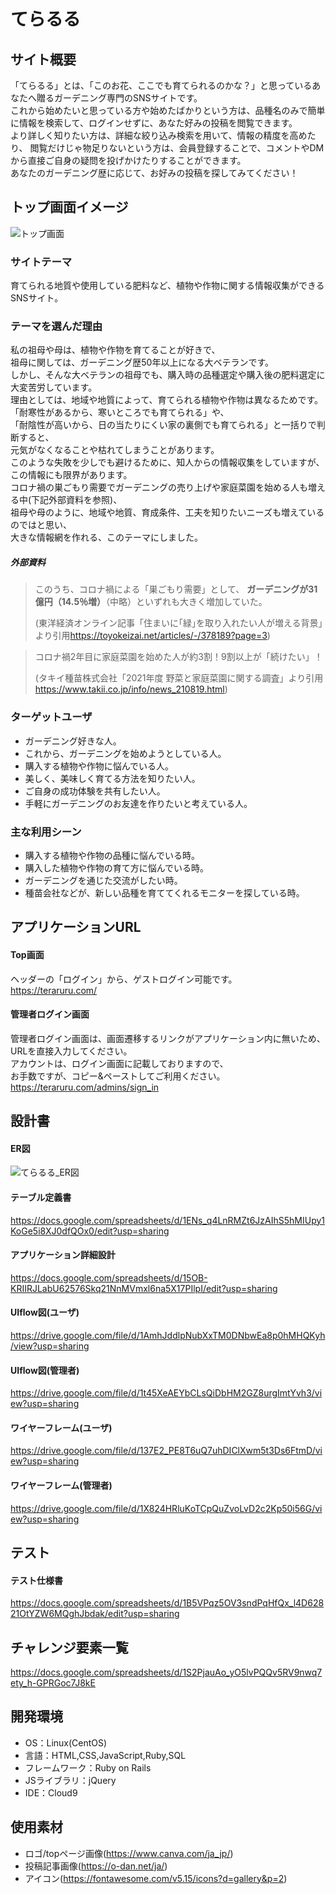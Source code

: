 # てらるる

## サイト概要
「てらるる」とは、「このお花、ここでも育てられるのかな？」と思っているあなたへ贈るガーデニング専門のSNSサイトです。<br />
これから始めたいと思っている方や始めたばかりという方は、品種名のみで簡単に情報を検索して、ログインせずに、あなた好みの投稿を閲覧できます。<br />
より詳しく知りたい方は、詳細な絞り込み検索を用いて、情報の精度を高めたり、
閲覧だけじゃ物足りないという方は、会員登録することで、コメントやDMから直接ご自身の疑問を投げかけたりすることができます。<br />
あなたのガーデニング歴に応じて、お好みの投稿を探してみてください！<br />

## トップ画面イメージ
![トップ画面](https://user-images.githubusercontent.com/86041660/155675639-5acc90f3-162e-4e0d-b187-14f6964460d4.png)

### サイトテーマ
育てられる地質や使用している肥料など、植物や作物に関する情報収集ができるSNSサイト。

### テーマを選んだ理由
私の祖母や母は、植物や作物を育てることが好きで、<br />
祖母に関しては、ガーデニング歴50年以上になる大ベテランです。<br />
しかし、そんな大ベテランの祖母でも、購入時の品種選定や購入後の肥料選定に大変苦労しています。<br />
理由としては、地域や地質によって、育てられる植物や作物は異なるためです。<br />
「耐寒性があるから、寒いところでも育てられる」や、<br />
「耐陰性が高いから、日の当たりにくい家の裏側でも育てられる」と一括りで判断すると、<br />
元気がなくなることや枯れてしまうことがあります。<br />
このような失敗を少しでも避けるために、知人からの情報収集をしていますが、この情報にも限界があります。<br />
コロナ禍の巣ごもり需要でガーデニングの売り上げや家庭菜園を始める人も増える中(下記外部資料を参照)、<br />
祖母や母のように、地域や地質、育成条件、工夫を知りたいニーズも増えているのではと思い、<br />
大きな情報網を作れる、このテーマにしました。<br />

##### 外部資料
>このうち、コロナ禍による「巣ごもり需要」として、
>**ガーデニングが31億円（14.5％増）**（中略）といずれも大きく増加していた。
>
>(東洋経済オンライン記事「住まいに｢緑｣を取り入れたい人が増える背景」より引用<https://toyokeizai.net/articles/-/378189?page=3>)

>コロナ禍2年目に家庭菜園を始めた人が約3割！9割以上が「続けたい」！
>
>(タキイ種苗株式会社「2021年度 野菜と家庭菜園に関する調査」より引用<https://www.takii.co.jp/info/news_210819.html>)

### ターゲットユーザ
- ガーデニング好きな人。
- これから、ガーデニングを始めようとしている人。
- 購入する植物や作物に悩んでいる人。
- 美しく、美味しく育てる方法を知りたい人。
- ご自身の成功体験を共有したい人。
- 手軽にガーデニングのお友達を作りたいと考えている人。

### 主な利用シーン
- 購入する植物や作物の品種に悩んでいる時。
- 購入した植物や作物の育て方に悩んでいる時。
- ガーデニングを通じた交流がしたい時。
- 種苗会社などが、新しい品種を育ててくれるモニターを探している時。

## アプリケーションURL
#### Top画面
ヘッダーの「ログイン」から、ゲストログイン可能です。</br>
<https://teraruru.com/>

#### 管理者ログイン画面
管理者ログイン画面は、画面遷移するリンクがアプリケーション内に無いため、</br>
URLを直接入力してください。</br>
アカウントは、ログイン画面に記載しておりますので、</br>
お手数ですが、コピー&ペーストしてご利用ください。</br>
<https://teraruru.com/admins/sign_in>


## 設計書
#### ER図
![てらるる_ER図 ](https://user-images.githubusercontent.com/86041660/155676090-17d526da-851c-4662-afe1-956867ddf17e.png)

#### テーブル定義書
<https://docs.google.com/spreadsheets/d/1ENs_q4LnRMZt6JzAIhS5hMIUpy1KoGe5i8XJ0dfQOx0/edit?usp=sharing>

#### アプリケーション詳細設計
<https://docs.google.com/spreadsheets/d/15OB-KRIIRJLabU62576Skq21NnMVmxl6na5X17PIlpI/edit?usp=sharing>

#### UIflow図(ユーザ)
<https://drive.google.com/file/d/1AmhJddlpNubXxTM0DNbwEa8p0hMHQKyh/view?usp=sharing>

#### UIflow図(管理者)
<https://drive.google.com/file/d/1t45XeAEYbCLsQiDbHM2GZ8urgImtYvh3/view?usp=sharing>

#### ワイヤーフレーム(ユーザ)
<https://drive.google.com/file/d/137E2_PE8T6uQ7uhDIClXwm5t3Ds6FtmD/view?usp=sharing>

#### ワイヤーフレーム(管理者)
<https://drive.google.com/file/d/1X824HRluKoTCpQuZvoLvD2c2Kp50i56G/view?usp=sharing>

## テスト
#### テスト仕様書
<https://docs.google.com/spreadsheets/d/1B5VPqz5OV3sndPqHfQx_l4D62821OtYZW6MQghJbdak/edit?usp=sharing>

## チャレンジ要素一覧
<https://docs.google.com/spreadsheets/d/1S2PjauAo_yO5lvPQQv5RV9nwq7ety_h-GPRGoc7J8kE>

## 開発環境
- OS：Linux(CentOS)
- 言語：HTML,CSS,JavaScript,Ruby,SQL
- フレームワーク：Ruby on Rails
- JSライブラリ：jQuery
- IDE：Cloud9

## 使用素材
- ロゴ/topページ画像(<https://www.canva.com/ja_jp/>)
- 投稿記事画像(<https://o-dan.net/ja/>)
- アイコン(<https://fontawesome.com/v5.15/icons?d=gallery&p=2>)